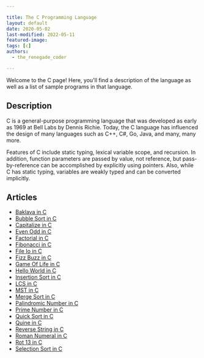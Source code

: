 ```yaml
---

title: The C Programming Language
layout: default
date: 2020-05-02
last-modified: 2022-05-11
featured-image:
tags: [c]
authors:
  - the_renegade_coder

---
```


Welcome to the C page! Here, you'll find a description of the language as well as a list of sample programs in that language.

## Description

C is a general-purpose programming language that was developed as early 
as 1969 at Bell Labs by Dennis Richie. Today, the C language has influenced 
the design of many languages such as C++, C#, Go, Java, and many, many more.

Features of C include static typing, lexical variable scope, and recursion. 
In addition, function parameters are passed by value, not reference, but 
pass-by-reference can be accomplished by explicitly using pointers. Also, 
while C has static typing, variables are weakly typed and can be converted 
implicitly.


## Articles

- [Baklava in C](https://sampleprograms.io/projects/baklava/c)
- [Bubble Sort in C](https://sampleprograms.io/projects/bubble-sort/c)
- [Capitalize in C](https://sampleprograms.io/projects/capitalize/c)
- [Even Odd in C](https://sampleprograms.io/projects/even-odd/c)
- [Factorial in C](https://sampleprograms.io/projects/factorial/c)
- [Fibonacci in C](https://sampleprograms.io/projects/fibonacci/c)
- [File Io in C](https://sampleprograms.io/projects/file-io/c)
- [Fizz Buzz in C](https://sampleprograms.io/projects/fizz-buzz/c)
- [Game Of Life in C](https://sampleprograms.io/projects/game-of-life/c)
- [Hello World in C](https://sampleprograms.io/projects/hello-world/c)
- [Insertion Sort in C](https://sampleprograms.io/projects/insertion-sort/c)
- [LCS in C](https://sampleprograms.io/projects/lcs/c)
- [MST in C](https://sampleprograms.io/projects/mst/c)
- [Merge Sort in C](https://sampleprograms.io/projects/merge-sort/c)
- [Palindromic Number in C](https://sampleprograms.io/projects/palindromic-number/c)
- [Prime Number in C](https://sampleprograms.io/projects/prime-number/c)
- [Quick Sort in C](https://sampleprograms.io/projects/quick-sort/c)
- [Quine in C](https://sampleprograms.io/projects/quine/c)
- [Reverse String in C](https://sampleprograms.io/projects/reverse-string/c)
- [Roman Numeral in C](https://sampleprograms.io/projects/roman-numeral/c)
- [Rot 13 in C](https://sampleprograms.io/projects/rot-13/c)
- [Selection Sort in C](https://sampleprograms.io/projects/selection-sort/c)